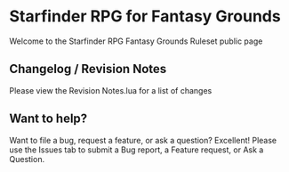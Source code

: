 # Starfinder RPG for Fantasy Grounds

Welcome to the Starfinder RPG Fantasy Grounds Ruleset public page

## Changelog / Revision Notes

Please view the Revision Notes.lua for a list of changes

## Want to help?

Want to file a bug, request a feature, or ask a question?  Excellent!  Please use the Issues tab to submit a Bug report, a Feature request, or Ask a Question.


